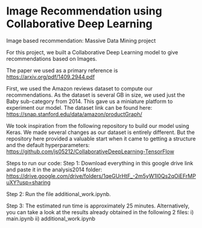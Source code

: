 # Image Recommendation using Collaborative Deep Learning
Image based recommendation: Massive Data Mining project

For this project, we built a Collaborative Deep Learning model to give recommendations based on Images. 

The paper we used as a primary reference is https://arxiv.org/pdf/1409.2944.pdf

First, we used the Amazon reviews dataset to compute our recommendations. As the dataset is several GB in size, 
we used just the Baby sub-category from 2014. This gave us a miniature platform to experiment our model.
The dataset link can be found here: https://snap.stanford.edu/data/amazon/productGraph/

We took inspiration from the following repository to build our model using Keras. We made several changes as our dataset is entirely different. 
But the repository here provided a valuable start when it came to getting a structure and the default hyperparameters: 
https://github.com/js05212/CollaborativeDeepLearning-TensorFlow

Steps to run our code:
Step 1: Download everything in this google drive link and paste it in the analysis2014 folder: 
https://drive.google.com/drive/folders/1qeGUrHtF_-2m5yW1I0Qs2qOiEFrMPuXY?usp=sharing

Step 2: Run the file additional_work.ipynb. 

Step 3: The estimated run time is approximately 25 minutes. Alternatively, you can take a look at the results already obtained in the following 2 files:
i) main.ipynb
ii) additional_work.ipynb

